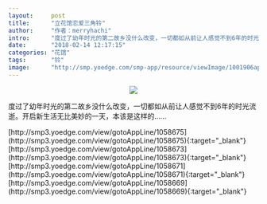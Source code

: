 ```yaml
---
layout:     post
title:      "立花馆恋爱三角铃"
author:     "作者：merryhachi"
intro:      "度过了幼年时光的第二故乡没什么改变，一切都如从前让人感觉不到6年的时光流逝。开启新生活无比美妙的一天，本该是这样的……"
date:       "2018-02-14 12:17:15"
categories: "花馆"
tags:       "铃"
image:      "http://smp.yoedge.com/smp-app/resource/viewImage/1001906appline.png"
---
```

<div style="text-align: center">
<p><img src="http://smp.yoedge.com/smp-app/resource/viewImage/1001906appline.png"/></p>
</div>
<p class="post-meta">
<span>度过了幼年时光的第二故乡没什么改变，一切都如从前让人感觉不到6年的时光流逝。开启新生活无比美妙的一天，本该是这样的……</span>
</p>
[http://smp3.yoedge.com/view/gotoAppLine/1058675](http://smp3.yoedge.com/view/gotoAppLine/1058675){:target="_blank"}
[http://smp3.yoedge.com/view/gotoAppLine/1058673](http://smp3.yoedge.com/view/gotoAppLine/1058673){:target="_blank"}
[http://smp3.yoedge.com/view/gotoAppLine/1058671](http://smp3.yoedge.com/view/gotoAppLine/1058671){:target="_blank"}
[http://smp3.yoedge.com/view/gotoAppLine/1058669](http://smp3.yoedge.com/view/gotoAppLine/1058669){:target="_blank"}


